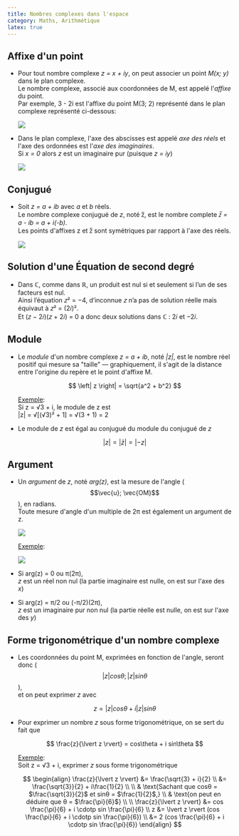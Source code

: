 ```yaml
---
title: Nombres complexes dans l'espace
category: Maths, Arithmétique
latex: true
---
```


## Affixe d'un point

* Pour tout nombre complexe *z = x + iy*, on peut associer un point *M(x; y)* dans le plan complexe.  
  Le nombre complexe, associé aux coordonnées de M, est appelé l'*affixe* du point.  
  Par exemple, 3 - 2i est l'affixe du point M(3; 2) représenté dans le plan complexe représenté ci-dessous:

  ![](https://i.imgur.com/m384ZZo.png)

* Dans le plan complexe, l'axe des abscisses est appelé *axe des réels* et l'axe des ordonnées est l'*axe des imaginaires*.  
  Si *x = 0* alors *z* est un imaginaire pur (puisque *z = iy*)

  ![](https://i.imgur.com/KEOllMv.png)

## Conjugué

* Soit *z = a + ib* avec *a* et *b* réels.  
  Le nombre complexe conjugué de *z*, noté z&#x0305;, est le nombre complete *z&#x0305; = a - ib = a + i(-b)*.  
  Les points d'affixes z et z&#x0305; sont symétriques par rapport à l'axe des réels.

  ![](https://i.imgur.com/8rSfOSe.png)

## Solution d'une Équation de second degré

* Dans ℂ, comme dans ℝ, un produit est nul si et seulement si l’un de ses facteurs est nul.  
  Ainsi l’équation 𝑧² = −4, d’inconnue 𝑧 n’a pas de solution réelle mais équivaut à 𝑧² = (2𝑖)².  
  Et (𝑧 − 2𝑖)(𝑧 + 2𝑖) = 0 a donc deux solutions dans ℂ : 2𝑖 et −2𝑖.

## Module

* Le *module* d'un nombre complexe *z = a + ib*, noté *\|z\|*, est le nombre réel positif qui mesure sa "taille" — graphiquement, il s'agit de la distance entre l'origine du repère et le point d'affixe M.

  $$
  \left| z \right| = \sqrt{a^2 + b^2}
  $$

  <ins>Exemple</ins>:  
  Si z = √3 + i, le module de z est  
  \|z\| = √[(√3)² + 1] = √(3 + 1) = 2

* Le module de *z* est égal au conjugué du module du conjugué de *z*

  $$
  \lvert z \rvert = \lvert \bar{z} \rvert = \lvert −z \rvert
  $$

## Argument

* Un *argument* de *z*, noté *arg(z)*, est la mesure de l'angle ($$\vec{u}; \vec{OM}$$), en radians.  
  Toute mesure d'angle d'un multiple de 2π est également un argument de z.

  ![](https://i.imgur.com/PyzkbYu.png)

  <ins>Exemple</ins>:

  ![](https://i.imgur.com/ihaCcKy.png)

* Si arg(z) = 0 ou ⁡π(2π),  
  *z* est un réel non nul (la partie imaginaire est nulle, on est sur l'axe des *x*)  

* Si arg(z) = π/2 ou (-π/2)(2π),  
  *z* est un imaginaire pur non nul (la partie réelle est nulle, on est sur l'axe des *y*)

## Forme trigonométrique d'un nombre complexe

* Les coordonnées du point M, exprimées en fonction de l'angle, seront donc ($$\lvert z \rvert cos\theta; \lvert z \rvert sin\theta$$),  
  et on peut exprimer *z* avec

  $$
  z = \lvert z \rvert cos\theta + i \lvert z \rvert sin\theta
  $$

* Pour exprimer un nombre *z* sous forme trigonométrique, on se sert du fait que

  $$
  \frac{z}{\lvert z \rvert} = cos\theta + i sin\theta
  $$

  <ins>Exemple</ins>:  
  Soit z = √3 + i, exprimer *z* sous forme trigonométrique

  $$
  \begin{align}
  \frac{z}{\lvert z \rvert} &= \frac{\sqrt{3} + i}{2} \\
  &= \frac{\sqrt{3}}{2} + i\frac{1}{2} \\
  \\
  & \text{Sachant que cosθ = $\frac{\sqrt{3}}{2}$ et sinθ = $\frac{1}{2}$,} \\
  & \text{on peut en déduire que θ = $\frac{\pi}{6}$} \\
  \\
  \frac{z}{\lvert z \rvert} &= cos \frac{\pi}{6} + i \cdotp sin \frac{\pi}{6} \\
  z &= \lvert z \rvert (cos \frac{\pi}{6} + i \cdotp sin \frac{\pi}{6}) \\
    &= 2 (cos \frac{\pi}{6} + i \cdotp sin \frac{\pi}{6})
  \end{align}
  $$
